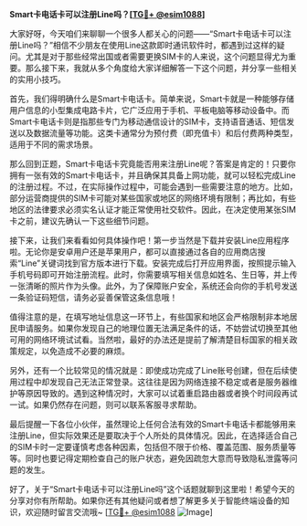 **Smart卡电话卡可以注册Line吗？[[TG💪+ @esim1088](https://t.me/s/esim1088)]**

大家好呀，今天咱们来聊聊一个很多人都关心的问题——“Smart卡电话卡可以注册Line吗？”相信不少朋友在使用Line这款即时通讯软件时，都遇到过这样的疑问。尤其是对于那些经常出国或者需要更换SIM卡的人来说，这个问题显得尤为重要。那么接下来，我就从多个角度给大家详细解答一下这个问题，并分享一些相关的实用小技巧。

首先，我们得明确什么是Smart卡电话卡。简单来说，Smart卡就是一种能够存储用户信息的小型集成电路卡片，它广泛应用于手机、平板电脑等移动设备中。而Smart卡电话卡则是指那些专门为移动通信设计的SIM卡，支持语音通话、短信发送以及数据流量等功能。这类卡通常分为预付费（即充值卡）和后付费两种类型，适用于不同的需求场景。

那么回到正题，Smart卡电话卡究竟能否用来注册Line呢？答案是肯定的！只要你拥有一张有效的Smart卡电话卡，并且确保其具备上网功能，就可以轻松完成Line的注册过程。不过，在实际操作过程中，可能会遇到一些需要注意的地方。比如，部分运营商提供的SIM卡可能对某些国家或地区的网络环境有限制；再比如，有些地区的法律要求必须实名认证才能正常使用社交软件。因此，在决定使用某张SIM卡之前，建议先确认一下这些细节问题。

接下来，让我们来看看如何具体操作吧！第一步当然是下载并安装Line应用程序啦。无论你是安卓用户还是苹果用户，都可以直接通过各自的应用商店搜索“Line”关键词找到官方版本进行下载。安装完成后打开应用界面，按照提示输入手机号码即可开始注册流程。此时，你需要填写相关信息如姓名、生日等，并上传一张清晰的照片作为头像。此外，为了保障账户安全，系统还会向你的手机号发送一条验证码短信，请务必妥善保管这条信息哦！

值得注意的是，在填写地址信息这一环节上，有些国家和地区会严格限制非本地居民申请服务。如果你发现自己的地理位置无法满足条件的话，不妨尝试切换至其他可用的网络环境试试看。当然啦，最好的办法还是提前了解清楚目标国家的相关政策规定，以免造成不必要的麻烦。

另外，还有一个比较常见的情况就是：即使成功完成了Line账号创建，但在后续使用过程中却发现自己无法正常登录。这往往是因为网络连接不稳定或者是服务器维护等原因导致的。遇到这种情况时，大家可以试着重启路由器或者换个时间段再试一试。如果仍然存在问题，则可以联系客服寻求帮助。

最后提醒一下各位小伙伴，虽然理论上任何合法有效的Smart卡电话卡都能够用来注册Line，但实际效果还是要取决于个人所处的具体情况。因此，在选择适合自己的SIM卡时一定要谨慎考虑各种因素，包括但不限于价格、覆盖范围、服务质量等等。同时也要记得定期检查自己的账户状态，避免因疏忽大意而导致隐私泄露等问题的发生。

好了，关于“Smart卡电话卡可以注册Line吗”这个话题就聊到这里啦！希望今天的分享对你有所帮助。如果你还有其他疑问或者想了解更多关于智能终端设备的知识，欢迎随时留言交流哦~ [[TG💪+ @esim1088](https://t.me/s/esim1088) ![Image](https://i.postimg.cc/4NQfJmqS/Snipaste-2025-05-13-00-14-12.png)]
